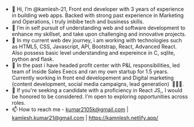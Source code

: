 - 👋 Hi, I’m @kamlesh-21, Front end developer with 3 years of experience in building web apps. Backed with strong past experience in Marketing and Operations, i truly imbibe tech and business skills. 
- 👀 I’m in self pursuit of understanding web and software development to enhance my skillset, and take upon challenging and innovative projects.
- 🌱 In my current web dev journey, i am working with technologies such as HTML5, CSS, Javascript, API, Bootstrap, React, Advanced React. Also possess basic level understanding and expereince in C, sqlite, python and flask.
- 👀 In the past i have headed profit center with P&L responsibilities, led team of Inside Sales Execs and ran my own startup for 1.5 years. Currently working in front end developement and Digital marketing (content development, social media campaigns, lead generation)  🚀👩‍💻.
- 💞️ If you're seeking a candidate with a proficiency in React JS,, I would be honored to be considered. I'm open to exploring opportunities across roles.  
- 📫 How to reach me  - kumar2105k@gmail.com | kamlesh.kumar21@gmail.com | https://kamnlesh.netlify.app/

<!---
kamlesh-21/kamlesh-21 is a ✨ special ✨ repository because its `README.md` (this file) appears on your GitHub profile.
You can click the Preview link to take a look at your changes.
--->

